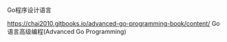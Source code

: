 Go程序设计语言

https://chai2010.gitbooks.io/advanced-go-programming-book/content/   Go语言高级编程(Advanced Go Programming)

